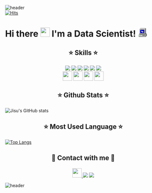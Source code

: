 ![header](https://capsule-render.vercel.app/api?type=wave&color=gradient&height=300&section=header&text=Ji%20Su%20Kim&fontSize=90)  
[![Hits](https://hits.seeyoufarm.com/api/count/incr/badge.svg?url=https%3A%2F%2Fgithub.com%2Fmerry555%2Fhit-counter&count_bg=%2379C83D&title_bg=%23555555&icon=&icon_color=%23E7E7E7&title=hits&edge_flat=false)](https://hits.seeyoufarm.com)  
# Hi there <img src="https://github.com/TheDudeThatCode/TheDudeThatCode/blob/master/Assets/Hi.gif" width="30" height="30"/>  I'm a Data Scientist! <img src="https://github.com/TheDudeThatCode/TheDudeThatCode/blob/master/Assets/PC.gif" width="30" height="30"/>

## <p align="center"> :star: Skills :star:</p>
<p align="center">
  <img src="https://img.shields.io/badge/Python-3776AB?style=for-the-badge&logo=python&logoColor=white" />
  <img src="https://img.shields.io/badge/JavaScript-F7DF1E?style=for-the-badge&logo=javascript&logoColor=blacke" />
  <img src="https://img.shields.io/badge/C-00599C?style=for-the-badge&logo=c&logoColor=white" />
  <img src="https://img.shields.io/badge/C%2B%2B-00599C?style=for-the-badge&logo=c%2B%2B&logoColor=white" />
  <img src="https://img.shields.io/badge/Java-ED8B00?style=for-the-badge&logo=java&logoColor=white" />
  <img src="https://img.shields.io/badge/R-276DC3?style=for-the-badge&logo=r&logoColor=white" />  
  <br>
  <img src="https://github.com/valohai/ml-logos/blob/master/tensorflow-tf.svg" width="30" height="30"/>
  <img src="https://github.com/valohai/ml-logos/blob/master/keras.svg" width="30" height="30"/>
  <img src="https://github.com/valohai/ml-logos/blob/master/scipy.svg" width="30" height="30"/>
  <img src="https://github.com/valohai/ml-logos/blob/master/numpy-logo.svg" width="30" height="30"/>
</p>

## <p align="center"> :star: Github Stats :star:</p>
  ![Jisu's GitHub stats](https://github-readme-stats.vercel.app/api?username=merry555&show_icons=true&theme=radical)  
  
## <p align="center"> :star: Most Used Language :star:</p>
  [![Top Langs](https://github-readme-stats.vercel.app/api/top-langs/?username=merry555&layout=compact)](https://github.com/merry555/github-readme-stats)


## <p align="center"> :love_letter: Contact with me :love_letter:</p>

<p align="center">
  <a href="https://drive.google.com/file/d/1Nq0tyrhi8GRICc3_Ii9Rn5F0r1XD6Af6/view?usp=sharing">
    <img src="https://user-images.githubusercontent.com/18303573/112487496-1924a000-8dc0-11eb-8b2b-dbc732cadafa.jpeg"  width="30" height="30">
  </a>
  <a href="jisukim8873@gmail.com">
  <img src="https://img.shields.io/badge/Gmail-D14836?style=for-the-badge&logo=gmail&logoColor=white"></a>
  <a href="https://www.linkedin.com/in/ji-su-kim-ba4874168/">
  <img src="https://img.shields.io/badge/LinkedIn-0077B5?style=for-the-badge&logo=linkedin&logoColor=white"/></a>
</p>


![header](https://capsule-render.vercel.app/api?type=wave&color=gradient&height=300&section=footer&fontSize=90)

